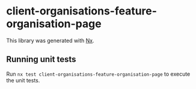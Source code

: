 # client-organisations-feature-organisation-page

This library was generated with [Nx](https://nx.dev).

## Running unit tests

Run `nx test client-organisations-feature-organisation-page` to execute the unit tests.

